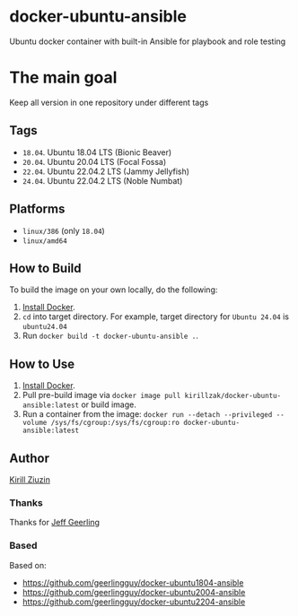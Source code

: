 # docker-ubuntu-ansible
Ubuntu docker container with built-in Ansible for playbook and role testing

# The main goal
Keep all version in one repository under different tags

## Tags
- `18.04`. Ubuntu 18.04 LTS (Bionic Beaver)
- `20.04`. Ubuntu 20.04 LTS (Focal Fossa)
- `22.04`. Ubuntu 22.04.2 LTS (Jammy Jellyfish)
- `24.04`. Ubuntu 22.04.2 LTS (Noble Numbat)

## Platforms
- `linux/386` (only `18.04`)
- `linux/amd64`

## How to Build

To build the image on your own locally, do the following:

  1. [Install Docker](https://docs.docker.com/engine/installation/).
  2. `cd` into target directory. For example, target directory for `Ubuntu 24.04` is `ubuntu24.04`
  3. Run `docker build -t docker-ubuntu-ansible .`.

  ## How to Use

  1. [Install Docker](https://docs.docker.com/engine/installation/).
  2. Pull pre-build image via `docker image pull kirillzak/docker-ubuntu-ansible:latest` or build image.
  3. Run a container from the image: `docker run --detach --privileged --volume /sys/fs/cgroup:/sys/fs/cgroup:ro docker-ubuntu-ansible:latest`

## Author

[Kirill Ziuzin](https://kirill-zak.ru/)

### Thanks
Thanks for [Jeff Geerling](https://github.com/geerlingguy)

### Based
Based on:
- https://github.com/geerlingguy/docker-ubuntu1804-ansible
- https://github.com/geerlingguy/docker-ubuntu2004-ansible
- https://github.com/geerlingguy/docker-ubuntu2204-ansible
